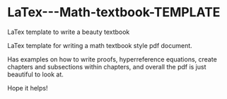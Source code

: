 # LaTex---Math-textbook-TEMPLATE
LaTex template to write a beauty textbook

LaTex template for writing a math textbook style pdf document.

Has examples on how to 
  write proofs, 
  hyperreference equations, 
  create chapters and subsections within chapters,
  and overall the pdf is just beautiful to look at.
 
 
Hope it helps!
